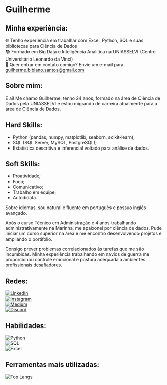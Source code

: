 # Guilherme

## Minha experiência:
🌐 Tenho experiência em trabalhar com Excel, Python, SQL e suas bibliotecas para Ciência de Dados  
📚 Formado em Big Data e Inteligência Analítica na UNIASSELVI (Centro Universitário Leonardo da Vinci)  
📧 Quer entrar em contato comigo? Envie um e-mail para guilherme.bibiano.santos@gmail.com  

## Sobre mim:
E aí! Me chamo Guilherme, tenho 24 anos, formado na área de Ciência de Dados pela UNIASSELVI e estou migrando de carreira atualmente para a área de Ciência de Dados.

## Hard Skills:
- Python (pandas, numpy, matplotlib, seaborn, scikit-learn);
- SQL (SQL Server, MySQL, PostgreSQL);
- Estatística descritiva e inferencial voltado para análise de dados.

## Soft Skills:
- Proatividade;
- Foco;
- Comunicativo;
- Trabalho em equipe;
- Autodidata.

Sobre idiomas, sou natural e fluente em português e possuo inglês avançado.

Após o curso Técnico em Administração e 4 anos trabalhando administrativamente na Marinha, me apaixonei por ciência de dados. Pude iniciar um curso superior na área e me encontro desenvolvendo projetos e ampliando o portifolio.  

Consigo prever problemas correlacionados às tarefas que me são incumbidas. Minha experiência trabalhando em navios de guerra me proporcionou controle emocional e postura adequada a ambientes profissionais desafiadores.

## Redes:
[![LinkedIn](https://img.shields.io/badge/LinkedIn-000?style=for-the-badge&logo=linkedin&logoColor=0E76A8)](https://www.linkedin.com/in/guilherme-bibiano/)  
[![Instagram](https://img.shields.io/badge/Instagram-000?style=for-the-badge&logo=instagram)](https://www.instagram.com/bibiano.ds/)  
[![Medium](https://img.shields.io/badge/Medium-12100E?style=for-the-badge&logo=medium&logoColor=white)](https://medium.com/@guilherme.bibiano.santos)  
[![Discord](https://img.shields.io/badge/Discord-000?style=for-the-badge&logo=discord)](https://discord.com/users/226839699275120642)  

## Habilidades:
![Python](https://img.shields.io/badge/Python-000?style=for-the-badge&logo=python)  
![SQL](https://img.shields.io/badge/sql-000?style=for-the-badge&logo=mysql&logoColor=00FFFF)  
![Excel](https://img.shields.io/badge/Excel-000?style=for-the-badge&logo=microsoftexcel&logoColor=3CB371)  

## Ferramentas mais utilizadas:
![Top Langs](https://github-readme-stats-git-masterrstaa-rickstaa.vercel.app/api/top-langs/?username=Menotso&bg_color=000&border_color=30A3DC&title_color=R94D5F&text_color=fff)
